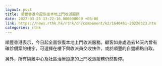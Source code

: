 ```yaml
---
layout: post
title: 順豐香港今起恢復本地上門收派服務
date: 2022-03-23 13:22:16.000000000 +08:00
link: https://news.rthk.hk/rthk/ch/component/k2/1640461-20220323.htm
categories: rthk
---
```


順豐香港表示，今日起全面恢復本地上門收派服務。顧客如身處過去14天內曾有確診個案的樓宇，可選擇在樓下與收派員交收快件，或於順豐的自營網點自取。

另外，所有隔離中心及社區治療設施的上門收派服務仍然暫停。
